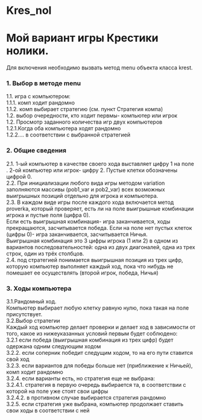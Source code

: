 # Kres_nol
# Мой вариант игры Крестики нолики.

Для включения необходимо вызвать метод menu объекта класса krest.

### 1. Выбор в методе menu   
1.1. игра с компьютером:   
1.1.1. комп ходит рандомно   
1.1.2. комп выбирает стратегию (см. пункт Стратегия компа)   
1.2. выбор очередности, кто ходит первмы- компьютер или игрок   
1.2. Просмотр заданного количества игр двух компьютеров   
1.2.1.Когда оба компьютера ходят рандомно   
1.2.2.... в соответствии с выбранной стратегией   

### 2. Общие сведения   
2.1. 1-ый компьютер в качестве своего хода выставляет цифру 1 на поле . 2-ой компьютер или игрок- цифру 2. Пустые клетки обозначены цифрой 0.   
2.2. При инициализации любого вида игры методом variation заполняются массивы (pob1_var и pob2_var) всех возможных выигрышных позиций отдельно для игрока и компьютера.   
2.3. В каждом виде игры после каждого хода включается метод proverka, который проверяет, есть ли на поле выигрышные комбинации игрока и пустые поля (цифра 0).   
Если есть выигрышная комбинация- игра заканчивается, ходы прекращаются, засчитывается победа. Если на поле нет пустых клеток (цифры 0)- игра заканчивается, засчитывается Ничья.   
Выигрышная комбинация это 3 цифры игрока (1 или 2) в одном из вариантов последовательностей: одна из двух диагоналей, одна из трех строк, один из трёх столбцов.   
2.4. под стратегией понимается выигрышная позиция из трех цифр, которую компьютер выполняет каждый ход, пока что нибудь не помешает ее осуществлять (второй игрок, победа, Ничья)

### 3. Ходы компьютера   
3.1.Рандомный ход.   
Компьютер выбирает любую клетку равную нулю, пока такая на поле присутствует.    
3.2.Выбор стратегии   
Каждый ход компьютер делает проверки и делает ход в зависимости от того, какое из нижеуказанных условий первым будет соблюдено:   
3.2.1 если победа (выигрышная комбинация из трех цифр) будет одержана одним следующим ходом   
3.2.2. если соперник победит следущим ходом, то на его пути ставится свой ход   
3.2.3. если вариантов для победы больше нет (приближение к Ничьей), комп ходит рандомно   
3.2.4. если варианты есть, но стратегия еще не выбрана:   
3.2.4.1. стратегия в первую очередь выбирается та, в соответствии с которой на поле уже стоят свои цифры   
3.2.4.2. в противном случае выбирается стратегия рандомно   
3.2.5. если стратегия уже выбрана, компьютер продолжает ставить свои ходы в соответствии с ней   
